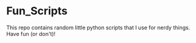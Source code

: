 # Fun_Scripts

This repo contains random little python scripts that I use for nerdy things. Have fun (or don't)!
